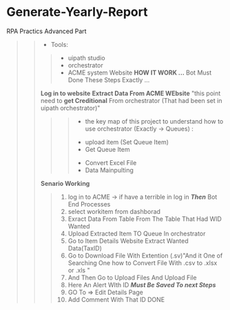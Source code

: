 # Generate-Yearly-Report
RPA Practics Advanced Part
 >> * Tools:
   >>>  * uipath studio
   >>>  * orchestrator 
   >>>  * ACME system Website
 >> **HOW IT WORK ...**
 >>  > Bot Must Done These Steps Exactly ...
 >> 
 >>   **Log in to website**
 >>   **Extract Data From ACME WEbsite**
 >>     "this point need to **get Creditional** From orchestrator (That had been set in uipath orchestrator)"
 >>  >>- the key map of this project to understand how to use orchestrator (Exactly -> Queues) :
 >>  >> * upload item (Set Queue Item) 
 >>  >> * Get Queue Item
 >> >> - Convert Excel File
 >> >> - Data Mainpulting 
 >> 
 >> 
 >> 
 >> **Senario Working** 
 >> > 1. log in to ACME -> if have a terrible in log in ***Then*** Bot End Processes
 >> > 2. select workitem from dashborad
 >> > 3. Exract Data From Table From The Table That Had WID Wanted 
 >> > 4. Upload Extracted Item TO Queue In orchestrator 
 >> > 5. Go to Item Details Website Extract Wanted Data(TaxID)
 >> > 6. Go to Download File With Extention (.sv)"And it One of Searching One how to Convert File With  .csv to .xlsx or .xls "
 >> > 7. And Then Go to Upload Files And Upload File
 >> > 8. Here An Alert WIth ID ***Must Be Saved To next Steps***
 >> > 9. GO To => Edit Details Page
 >> > 10. Add Comment With That ID
 >> > DONE
 
 
 
 
